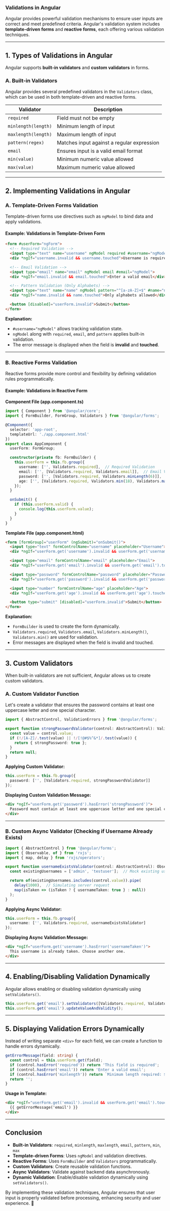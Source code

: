 ### **Validations in Angular**
Angular provides powerful validation mechanisms to ensure user inputs are correct and meet predefined criteria. Angular's validation system includes **template-driven forms** and **reactive forms**, each offering various validation techniques.

---

## **1. Types of Validations in Angular**
Angular supports **built-in validators** and **custom validators** in forms.

### **A. Built-in Validators**
Angular provides several predefined validators in the `Validators` class, which can be used in both template-driven and reactive forms.

| Validator | Description |
|-----------|-------------|
| `required` | Field must not be empty |
| `minlength(length)` | Minimum length of input |
| `maxlength(length)` | Maximum length of input |
| `pattern(regex)` | Matches input against a regular expression |
| `email` | Ensures input is a valid email format |
| `min(value)` | Minimum numeric value allowed |
| `max(value)` | Maximum numeric value allowed |

---

## **2. Implementing Validations in Angular**

### **A. Template-Driven Forms Validation**
Template-driven forms use directives such as `ngModel` to bind data and apply validations.

#### **Example: Validations in Template-Driven Form**
```html
<form #userForm="ngForm">
  <!-- Required Validation -->
  <input type="text" name="username" ngModel required #username="ngModel">
  <div *ngIf="username.invalid && username.touched">Username is required</div>

  <!-- Email Validation -->
  <input type="email" name="email" ngModel email #email="ngModel">
  <div *ngIf="email.invalid && email.touched">Enter a valid email</div>

  <!-- Pattern Validation (Only Alphabets) -->
  <input type="text" name="name" ngModel pattern="^[a-zA-Z]+$" #name="ngModel">
  <div *ngIf="name.invalid && name.touched">Only alphabets allowed</div>

  <button [disabled]="userForm.invalid">Submit</button>
</form>
```

**Explanation:**
- `#username="ngModel"` allows tracking validation state.
- `ngModel` along with `required`, `email`, and `pattern` applies built-in validation.
- The error message is displayed when the field is **invalid** and **touched**.

---

### **B. Reactive Forms Validation**
Reactive forms provide more control and flexibility by defining validation rules programmatically.

#### **Example: Validations in Reactive Form**
**Component File (app.component.ts)**
```typescript
import { Component } from '@angular/core';
import { FormBuilder, FormGroup, Validators } from '@angular/forms';

@Component({
  selector: 'app-root',
  templateUrl: './app.component.html'
})
export class AppComponent {
  userForm: FormGroup;

  constructor(private fb: FormBuilder) {
    this.userForm = this.fb.group({
      username: ['', Validators.required],  // Required Validation
      email: ['', [Validators.required, Validators.email]],  // Email Validation
      password: ['', [Validators.required, Validators.minLength(6)]],  // Minimum Length Validation
      age: ['', [Validators.required, Validators.min(18), Validators.max(60)]],  // Min-Max Value Validation
    });
  }

  onSubmit() {
    if (this.userForm.valid) {
      console.log(this.userForm.value);
    }
  }
}
```

**Template File (app.component.html)**
```html
<form [formGroup]="userForm" (ngSubmit)="onSubmit()">
  <input type="text" formControlName="username" placeholder="Username">
  <div *ngIf="userForm.get('username').invalid && userForm.get('username').touched">Username is required</div>

  <input type="email" formControlName="email" placeholder="Email">
  <div *ngIf="userForm.get('email').invalid && userForm.get('email').touched">Enter a valid email</div>

  <input type="password" formControlName="password" placeholder="Password">
  <div *ngIf="userForm.get('password').invalid && userForm.get('password').touched">Min 6 characters required</div>

  <input type="number" formControlName="age" placeholder="Age">
  <div *ngIf="userForm.get('age').invalid && userForm.get('age').touched">Age must be between 18 and 60</div>

  <button type="submit" [disabled]="userForm.invalid">Submit</button>
</form>
```

**Explanation:**
- `FormBuilder` is used to create the form dynamically.
- `Validators.required`, `Validators.email`, `Validators.minLength()`, `Validators.min()` are used for validation.
- Error messages are displayed when the field is invalid and touched.

---

## **3. Custom Validators**
When built-in validators are not sufficient, Angular allows us to create custom validators.

### **A. Custom Validator Function**
Let's create a validator that ensures the password contains at least one uppercase letter and one special character.

```typescript
import { AbstractControl, ValidationErrors } from '@angular/forms';

export function strongPasswordValidator(control: AbstractControl): ValidationErrors | null {
  const value = control.value;
  if (!/[A-Z]/.test(value) || !/[!@#$%^&*]/.test(value)) {
    return { strongPassword: true };
  }
  return null;
}
```

**Applying Custom Validator:**
```typescript
this.userForm = this.fb.group({
  password: ['', [Validators.required, strongPasswordValidator]]
});
```

**Displaying Custom Validation Message:**
```html
<div *ngIf="userForm.get('password').hasError('strongPassword')">
  Password must contain at least one uppercase letter and one special character.
</div>
```

---

### **B. Custom Async Validator (Checking if Username Already Exists)**
```typescript
import { AbstractControl } from '@angular/forms';
import { Observable, of } from 'rxjs';
import { map, delay } from 'rxjs/operators';

export function usernameExistsValidator(control: AbstractControl): Observable<{ usernameTaken: boolean } | null> {
  const existingUsernames = ['admin', 'testuser'];  // Mock existing usernames

  return of(existingUsernames.includes(control.value)).pipe(
    delay(1000),  // Simulating server request
    map(isTaken => (isTaken ? { usernameTaken: true } : null))
  );
}
```

**Applying Async Validator:**
```typescript
this.userForm = this.fb.group({
  username: ['', Validators.required, usernameExistsValidator]
});
```

**Displaying Async Validation Message:**
```html
<div *ngIf="userForm.get('username').hasError('usernameTaken')">
  This username is already taken. Choose another one.
</div>
```

---

## **4. Enabling/Disabling Validation Dynamically**
Angular allows enabling or disabling validation dynamically using `setValidators()`.

```typescript
this.userForm.get('email').setValidators([Validators.required, Validators.email]);
this.userForm.get('email').updateValueAndValidity();
```

---

## **5. Displaying Validation Errors Dynamically**
Instead of writing separate `<div>` for each field, we can create a function to handle errors dynamically.

```typescript
getErrorMessage(field: string) {
  const control = this.userForm.get(field);
  if (control.hasError('required')) return 'This field is required';
  if (control.hasError('email')) return 'Enter a valid email';
  if (control.hasError('minlength')) return `Minimum length required: ${control.errors?.minlength.requiredLength}`;
  return '';
}
```

**Usage in Template:**
```html
<div *ngIf="userForm.get('email').invalid && userForm.get('email').touched">
  {{ getErrorMessage('email') }}
</div>
```

---

## **Conclusion**
- **Built-in Validators**: `required`, `minlength`, `maxlength`, `email`, `pattern`, `min`, `max`
- **Template-driven Forms**: Uses `ngModel` and validation directives.
- **Reactive Forms**: Uses `FormBuilder` and `Validators` programmatically.
- **Custom Validators**: Create reusable validation functions.
- **Async Validators**: Validate against backend data asynchronously.
- **Dynamic Validation**: Enable/disable validation dynamically using `setValidators()`.

By implementing these validation techniques, Angular ensures that user input is properly validated before processing, enhancing security and user experience. 🚀